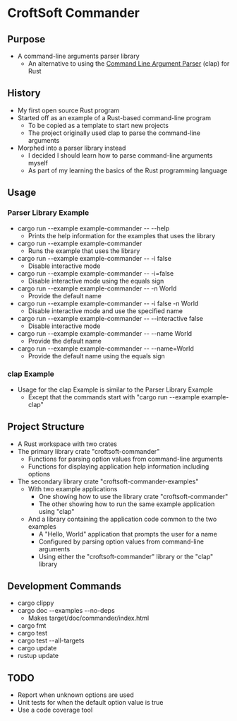 # CroftSoft Commander

## Purpose

- A command-line arguments parser library
  - An alternative to using the [Command Line Argument Parser](https://github.com/clap-rs/clap) (clap) for Rust

## History

- My first open source Rust program
- Started off as an example of a Rust-based command-line program
  - To be copied as a template to start new projects
  - The project originally used clap to parse the command-line arguments
- Morphed into a parser library instead
  - I decided I should learn how to parse command-line arguments myself
  - As part of my learning the basics of the Rust programming language

## Usage

### Parser Library Example

- cargo run --example example-commander -- --help
  - Prints the help information for the examples that uses the library
- cargo run --example example-commander
  - Runs the example that uses the library
- cargo run --example example-commander -- -i false
  - Disable interactive mode
- cargo run --example example-commander -- -i=false
  - Disable interactive mode using the equals sign
- cargo run --example example-commander -- -n World
  - Provide the default name
- cargo run --example example-commander -- -i false -n World
  - Disable interactive mode and use the specified name
- cargo run --example example-commander -- --interactive false
  - Disable interactive mode
- cargo run --example example-commander -- --name World
  - Provide the default name
- cargo run --example example-commander -- --name=World
  - Provide the default name using the equals sign

### clap Example

- Usage for the clap Example is similar to the Parser Library Example
  - Except that the commands start with "cargo run --example example-clap"

## Project Structure

- A Rust workspace with two crates
- The primary library crate "croftsoft-commander"
  - Functions for parsing option values from command-line arguments
  - Functions for displaying application help information including options
- The secondary library crate "croftsoft-commander-examples"
  - With two example applications
    - One showing how to use the library crate "croftsoft-commander"
    - The other showing how to run the same example application using "clap"
  - And a library containing the application code common to the two examples
    - A "Hello, World" application that prompts the user for a name
    - Configured by parsing option values from command-line arguments
    - Using either the "croftsoft-commander" library or the "clap" library

## Development Commands

- cargo clippy
- cargo doc --examples --no-deps
  - Makes target/doc/commander/index.html
- cargo fmt
- cargo test
- cargo test --all-targets
- cargo update
- rustup update

## TODO

- Report when unknown options are used
- Unit tests for when the default option value is true
- Use a code coverage tool
